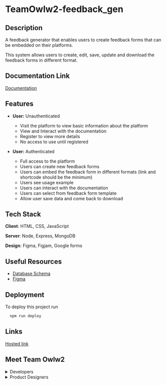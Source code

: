 # TeamOwlw2-feedback_gen

## Description

A feedback generator that enables users to create feedback forms that can be embedded on their platforms.

This system allows users to create, edit, save, update and download the feedback forms in different format.

## Documentation Link

[Documentation](https://docs.google.com/document/d/1jO6IiHKTrZ5ClHMPfj15Tcy2CrTWs9_gJIm_9DGlYRk/edit?usp=sharing)

## Features

- **User:** Unauthenticated
  - Visit the platform to view basic information about the platform
  - View and Interact with the documentation
  - Register to view more details
  - No access to use until registered

- **User:** Authenticated
  - Full access to the platform
  - Users can create new feedback forms
  - Users can embed the feedback form in different formats (link and shortcode should be the minimum)
  - Users see usage example
  - Users can interact with the documentation
  - Users can select from feedback form template
  - Allow user save data and come back to download


## Tech Stack

**Client**: HTML, CSS, JavaScript

**Server**: Node, Express, MongoDB

**Design**: Figma, Figjam, Google forms

## Useful Resources

 - [Database Schema](https://dbdiagram.io/d/638ce9b5bae3ed7c4544a0aa)
 - [Figma](https://www.figma.com/file/tcOouHZE8yJIX19gxkdKjl/TEAM-OWLW2?node-id=52%3A2470&t=LewKTMf2mHpljlAZ-0)

## Deployment

To deploy this project run

```bash
  npm run deploy
```

## Links

[Hosted link](https://melodic-bublanina-46c6cf.netlify.app/)

## Meet Team Owlw2

<details><summary>Developers</summary>

 - [@amateli](https://github.com/amateli)
 - [@MKhadijatO](https://github.com/MKhadijatO)
 - [@Blessing-uba](https://github.com/Blessing-uba)
 - [@ZainabOlamide](https://github.com/ZainabOlamide)
 - [@Belta-shazzar](https://github.com/Belta-shazzar)
 - [@larsody](https://larsody.com/larsody)

</details>

<details><summary>Product Designers</summary>
 
 - [@Eclarks](https://github.com/Eclarks)
 - [@onome123](https://github.com/onome123)
 - [@bubysteph](https://github.com/bubysteph)
 - [@bilkisutace](https://github.com/bilkisutace)
 - [@al-imraan](https://github.com/al-imraan)
 - [@Johnogundare](https://github.com/Johnogundare)
 - [@SinmiloluwaOgedengbe](https://github.com/SinmiloluwaOgedengbe)
 - [@Riella1](https://github.com/Riella1)
 - [@ridwanalaps](https://github.com/ridwanalaps)
 - [@Diamondice02](https://github.com/Diamondice02)
 - [@Funmilola2](https://github.com/Funmilola2)
 - []()

</details>
